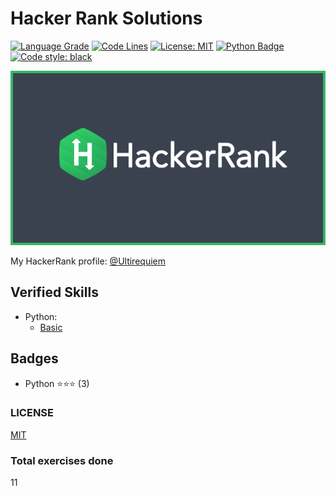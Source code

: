 # Hacker Rank Solutions

[![Language Grade](https://img.shields.io/lgtm/grade/python/g/UltiRequiem/HackerRank.svg?logo=lgtm&logoWidth=18)](https://lgtm.com/projects/g/UltiRequiem/HackerRank/context:python)
[![Code Lines](https://img.shields.io/tokei/lines/github.com/UltiRequiem/HackerRank?color=blue&label=Total%20Lines)](https://github.com/UltiRequiem/HackerRank)
[![License: MIT](https://black.readthedocs.io/en/stable/_static/license.svg)](https://github.com/UltiRequiem/HackerRank/blob/main/LICENSE)
[![Python Badge](https://img.shields.io/badge/Python%20is-Cool-1f425f.svg)](https://www.python.org)
[![Code style: black](https://img.shields.io/badge/code%20style-black-000000.svg)](https://github.com/UltiRequiem/daily-python-practice)

![Cover](./assets/cover.png)

My HackerRank profile: [@Ultirequiem](https://www.hackerrank.com/Ultirequiem)

## Verified Skills

- Python:
  - [Basic](https://www.hackerrank.com/certificates/74cb299c09d9)

## Badges

- Python ⭐⭐⭐ (3)

### LICENSE

[MIT](./LICENSE)

### Total exercises done

11
